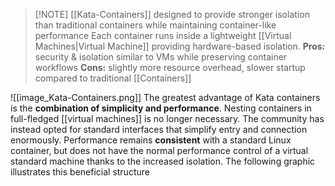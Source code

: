 > [!NOTE] [[Kata-Containers]] designed to provide stronger isolation than traditional containers while maintaining container-like performance
> Each container runs inside a lightweight  [[Virtual Machines|Virtual Machine]] providing hardware-based isolation.
> **Pros:** security & isolation similar to VMs while preserving container workflows
> **Cons:** slightly more resource overhead, slower startup compared to traditional [[Containers]]


![[image_Kata-Containers.png]]
The greatest advantage of Kata containers is the **combination of simplicity and performance**. Nesting containers in full-fledged [[virtual machines]] is no longer necessary. The community has instead opted for standard interfaces that simplify entry and connection enormously. Performance remains **consistent** with a standard Linux container, but does not have the normal performance control of a virtual standard machine thanks to the increased isolation. The following graphic illustrates this beneficial structure